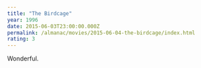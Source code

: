 ```yaml
---
title: "The Birdcage"
year: 1996
date: 2015-06-03T23:00:00.000Z
permalink: /almanac/movies/2015-06-04-the-birdcage/index.html
rating: 3
---
```


Wonderful.
